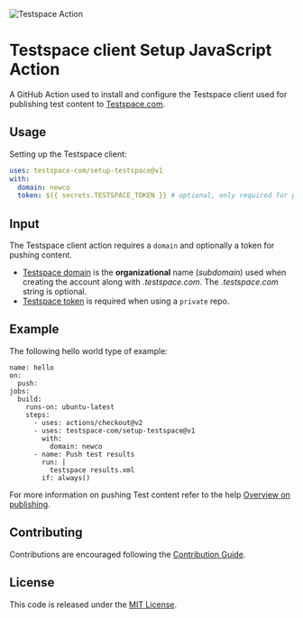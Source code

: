 
![Testspace Action](https://github.com/testspace-com/setup-testspace/workflows/Testspace%20Action/badge.svg)

# Testspace client Setup JavaScript Action
A GitHub Action used to install and configure the Testspace client used for publishing test content to [Testspace.com](https://testspace.com). 

## Usage
Setting up the Testspace client:

```yaml
uses: testspace-com/setup-testspace@v1
with:
  domain: newco
  token: ${{ secrets.TESTSPACE_TOKEN }} # optional, only required for private repos
```

## Input
The Testspace client action requires a `domain` and optionally a token for pushing content.

* [Testspace domain](https://help.testspace.com/docs/dashboard/admin-signup) is the **organizational** name (*subdomain*) used when creating the account along with *.testspace.com*. The *.testspace.com* string is optional. 
* [Testspace token](https://help.testspace.com/docs/dashboard/admin-user#account) is required when using a `private` repo. 

## Example
The following hello world type of example:

```
name: hello
on:
  push:
jobs:
  build:
    runs-on: ubuntu-latest
    steps:
      - uses: actions/checkout@v2
      - uses: testspace-com/setup-testspace@v1
        with:
          domain: newco
      - name: Push test results
        run: |
          testspace results.xml
        if: always()
```

For more information on pushing Test content refer to the help [Overview on publishing](http://help.testspace.com/docs/publish/getting-started-overview). 

## Contributing 
Contributions are encouraged following the [Contribution Guide](CONTRIBUTING.md).


## License
This code is released under the [MIT License](LICENSE). 


